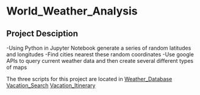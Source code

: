 # World_Weather_Analysis

## Project Desciption
-Using Python in Jupyter Notebook generate a series of random latitudes and longitudes
-Find cities nearest these random coordinates
-Use google APIs to query current weather data and then create several different types of maps

The three scripts for this project are located in
[Weather_Database](Weather_Database)
[Vacation_Search](Vacation_Search)
[Vacation_Itinerary](Vacation_Itinerary)
